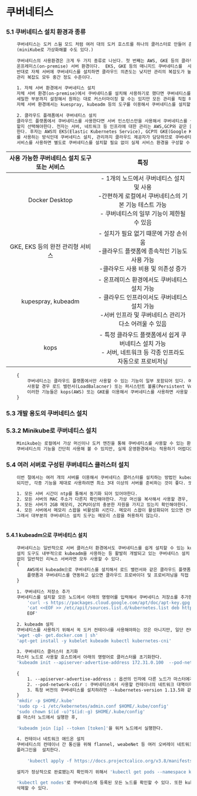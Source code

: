# 쿠버네티스

### 5.1 쿠버네티스 설치 환경과 종류
```dockerfile
    쿠버네티스는 도커 스웜 모드 처럼 여러 대의 도커 호스트를 하나의 클러스터로 만들어 준다는 점은 같지만 세부적인 기능을 더욱 폭 넓게 제공하고 있다. 
    (miniKube로 가상화해볼 수도 있다.)
    
    쿠버네티스의 사용환경은 크게 두 가지 종류로 나뉜다. 첫 번째는 AWS, GKE 등의 클라우드 플랫폼 환경이고,  두 번째는 자체적으로 보유한 
    온프레미스(on-premise) 서버 환경이다.  EKS, GKE 등의 매니지드 쿠버네티스를  사용하면 클라우드 의존성이 높아지는 반면 관리의 복잡도는 감소한다.
    반대로 자체 서버에 쿠버네티스를 설치하면 클라우드 의존도는 낮지만 관리의 복잡도가 높아진다. AWS와 같은 서버 인프라에 설치시 클라우드 의존성, 
    관리 복잡도 모두 중간 정도 수준이다.
    
    1. 자체 서버 환경에서 쿠버네티스 설치
    자체 서버 환경(on-premise)에서 쿠버네티스를 설치해 사용하기로 했다면 쿠버네티스를 포함한 모든 인프라를 직접 관리해야한다. 쿠버네이트스와 서버 인프라를
    세밀한 부분까지 설정해서 원하는 대로 커스터마이징 할 수는 있지만 모든 관리를 직접 해야 해서 운영 및 유지 보수가 어려울 수도 있다는 단점이 있다.
    자체 서버 환경에서는 kuespray, kubeadm 등의 도구를 이용해서 쿠버네티스를 설치할 수 있다. 
    
    2. 클라우드 플래폼에서 쿠버네티스 설치 
    클라우드 플랫폼에서 쿠버네티스를 사용한다면 서버 인스턴스만을 사용해서 쿠버네티스를 설치할지, 쿠버네티스 자체를 서비스로서 제공하는 매니지드 서비스를 사용
    할지 선택해야한다. 전자는 서버, 네트워크 등 인프라에 대한 관리는 AWS,GCP와 같은 클라우드 제공자에게 맡기되, 쿠버네티스의 설치 및 관리를 직접 수행해야
    한다. 후자는 AWS의 EKS(Elastic Kubernetes Service), GCP의 GKE(Google Kubernetes Engine) 등의 매니지드 서비스를 이용해서 쿠버네티스
    를 사용하는 방식인데 쿠버네티스 설치, 관리까지 클라우드 제공자가 담당하므로 쿠버네티스 관리 및 유지 보수의 비용이 줄어든다. EKS, GKE와 같은 매니지드
    서비스를 사용하면 별도로 쿠버네티스를 설치할 필요 없이 실제 서비스 환경을 구성할 수 있다는 장점이 있다. 
```

    


| 사용 가능한 쿠버네티스 설치 도구 또는 서비스 |                                             특징                                              |
|:-------------------------:|:-------------------------------------------------------------------------------------------:|
|      Docker Desktop       |  - 1개의 노드에서 쿠버네티스 설치 및 사용<br/>-간편하게 로컬에서 쿠버네티스의 기본 기능 테스트 가능<br/>- 쿠버네티스의 일부 기능이 제한될 수 있음   |
|  GKE, EKS 등의 완전 관리형 서비스   |       - 설치가 필요 없기 떄문에 가장 손쉬움 <br/>-클라우드 플랫폼에 종속적인 기능도 사용 가능 <br/>-클라우드 사용 비용 및 의존성 증가       |
|    kupespray, kubeadm     | - 온프레미스 환경에서도 쿠버네티스 설치 가능<br/>- 클라우드 인프라이서도 쿠버네티스 설치 가능<br/>-서버 인프라 및 쿠버네티스 관리가 다소 어려울 수 있음 |
|           kops            |             - 특정 클라우드 플랫폼에서 쉽게 쿠버네티스 설치 가능<br/>- 서버, 네트워크 등 각종 인프라도 자동으로 프로비저닝              |

```dockerfile
    {
        쿠버네티스는 클라우드 플랫폼에서만 사용할 수 있는 기능이 일부 포함되어 있다. 예를 들어 로컬 개발 환경이나 온프레미스 서버에서 쿠버네티스를 설치해서 
        사용할 경우 로드 밸런서(LoadBalacner) 또는 퍼시스턴트 볼륨(Persistent Volume) 등의 기능을 사용하지 못할 수도 있습니다.
        이러한 기능들은 kops(AWS) 또는 GKE를 이용해서 쿠버네티스를 사용하면 사용할 수 있습니다. 
    }
```


### 5.3 개발 용도의 쿠버네티스 설치
### 5.3.2 Minikube로 쿠버네티스 설치
```dockerfile
    Minikube는 로컬에서 가상 머신이나 도커 엔진을 통해 쿠버네티스를 사용할 수 있는 환경을 제공한다. Docker Desktop에 내장된 쿠버네티스와 마찬가지로
    쿠버네티스의 기능을 간단히 사용해 볼 수 있지만, 실제 운영환경에서는 적용하기 어렵다는 단점이 있다. 
```
### 5.4 여러 서버로 구성된 쿠버네티스 클러스터 설치
```dockerfile
    이번 절에서는 여러 개의 서버를 이용해서 쿠버네티스 클러스터를 설치하는 방법인 kubeadm, kops, GKE에 대해서 알아본다. 사용할 서버는 알아서 준비하면
    되지만, 각종 기능을 제대로 사용하려면 최소 3대 이상의 서버를 준비하는 것이 좋다. 또한 각 서버에서 아래의 항목들을 준비해야한다.
    
    1. 모든 서버 시간이 ntp를 통해서 동기화 되어 있어야한다.
    2. 모든 서버의 MAC 주소가 다른지 확인해야한다. 가상 머신을 복사해서 사용할 경우, 같은 맥 주소를 가지는 서버가 존재할 수도 있다.
    3. 모든 서버가 2GB 메모리, 2CPU이상의 충분한 자원을 가지고 있는지 확인해야한다.
    4. 모든 서버에서 메모리 스왑을 비활성화 시킨다. 메모리 스왑이 활성화되어 있으면 컨테이너의 성능이 일관되지 않을 수 있기 때문이다. 
    그래서 대부분의 쿠버네티스 설치 도구는 메모리 스왑을 허용하지 않는다.
         
```
#### 5.4.1 kubeadm으로 쿠버네티스 설치 
```dockerfile
    쿠버네티스는 일반적으로 서버 클러스터 환경에서도 쿠버네티스를 쉽게 설치할 수 있는 kubeadm이라는 관리 도구를 제공한다. minikube, kubespray와 같은 
    설치 도구도 내부적으로 kubeadm을 사용하는 등 활발히 개발되고 있는 쿠버네티스 설치 도구이다. kubeadm은 온프레미스 환경, 클라우드 인프라 환경에 상관
    없이 일반적인 리눅스 서버라면 모두 사용할 수 있다. 
    {
        AWS에서 kubeadm으로 쿠버네티스를 설치해서 로드 밸런서와 같은 클라우드 플랫폼의 기능을 사용하는 것이 불가능한 것은 아니다. kubeadm으로 클라우드
        플랫폼과 쿠버네티스를 연동하고 싶으면 클라우드 프로바이더 및 프로비저닝을 직접 설정해주면 된다.
    }
    
    1. 쿠버네티스 저장소 추가
    쿠버네티스를 설치할 모든 노드에서 아래의 명령어를 입력해서 쿠버네티스 저장소를 추가한다.
        'curl -s https://packages.cloud.google.com/apt/doc/apt-key.gpg | apt-key add -'
        'cat <<EOF >> /etc/apit/sources.list.d/kubernetes.list deb http://apit.kubernetes.io/ kubernetes-xenial main 
        EOF'
        
    2. kubeadm 설치
    쿠버네티스를 사용하기 위해서 꼭 도커 컨테이너를 사용해야하는 것은 아니지만, 일단 컨테이너를 사용한다는 것을 전제로 하기 때문에 도커를 설치한다.
    'wget -q0- get.docker.com | sh'
    'apt-get install -y kubelet kubeadm kubectl kubernetes-cni'
    
    3. 쿠버네티스 클러스터 초기화
    마스터 노드로 사용할 호스트에서 아래의 명령어로 클러스터를 초기화한다. 
    'kubeadm init --apiserver-advertise-address 172.31.0.100  --pod-network-cidr=192.168.0.0/16'
    
    {
        1. --apiserver-advertise-address : 옵션의 인자에 다른 노드가 마스터에게 접근할 수 있는 IP 주소를 환경에 맞게 입력한다.
        2. --pod-network-cdir : 쿠버네티스에서 사용할 컨테이너의 네트워크 대역이며, 각서버의 네트워크 대역과 중복되지 않게 선택한다.
        3. 특정 버전의 쿠버네티스를 설치하려면 --kubernetes-version 1.13.5와 같이 kubeadm init 명령어에 버전 옵션을 추가한다.
    }
    'mkdir -p $HOME/.kube'
    'sudo cp -i /etc/kebernetes/admin.conf $HOME/.kube/config'
    'sudo chown $(id -u)"$(id:-g) $HOME/.kube/config'
    를 마스터 노드에서 실행한 후, 
    
    'kubeadm join [ip] --token [token]'을 워커 노드에서 실행한다.
     
    4. 컨테이너 네트워크 애드온 설치
    쿠버네티스의 컨테이너 간 통신을 위해 flannel, weabeNet 등 여러 오버레이 네트워크를 사용할 수 있지만 이번에는 마스터 노드에서 calico 네트워크 
    플러그인을  설치한다.
    
        'kubectl apply -f https://docs.projectcalico.org/v3.8/manifests/calico.yaml'
    
    설치가 정상적으로 완료됐는지 확인하기 위해서 'kubectl get pods --namespace kube-system'을 입력해서 핵심 컴포넌트들의 실행 목록을 확인한다.
    
    'kubectl get nodes'로 쿠버네티스에 등록된 모든 노드를 확인할 수 있다. 또한 kubeadm으로 설치된 쿠버네티스는 각 노드에서 'kubeadm reset'으로
    삭제할 수 있다.
```
